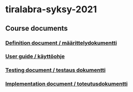 # tiralabra-syksy-2021
## Course documents
### [Definition document / määrittelydokumentti ](https://github.com/xylix/tiralabra-syksy-2021/blob/main/dokumentit/maarittely.md)
### [User guide  / käyttöohje](https://github.com/xylix/tiralabra-syksy-2021/blob/main/dokumentit/kayttoohje.md)
### [Testing document / testaus dokumentti](https://github.com/xylix/tiralabra-syksy-2021/blob/main/dokumentit/testaus.md)
### [Implementation document / toteutusdokumentti](https://github.com/xylix/tiralabra-syksy-2021/blob/main/dokumentit/kayttoohje.md)

